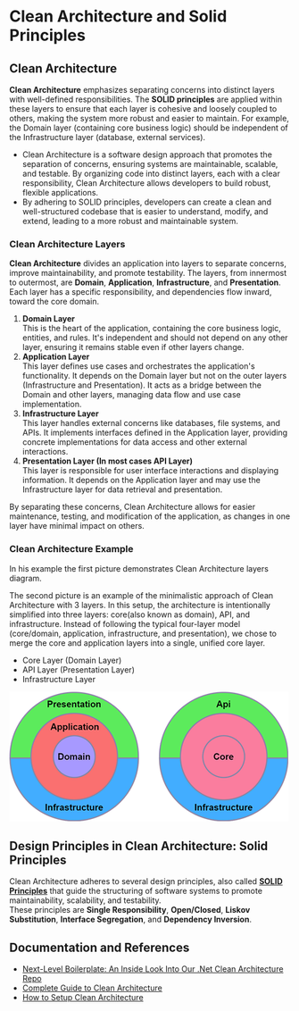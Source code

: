 # Clean Architecture and Solid Principles

## Clean Architecture
**Clean Architecture** emphasizes separating concerns into distinct layers with well-defined responsibilities. The **SOLID principles** are applied within these layers to ensure that each layer is cohesive and loosely coupled to others, making the system more robust and easier to maintain.
For example, the Domain layer (containing core business logic) should be independent of the Infrastructure layer (database, external services).
- Clean Architecture is a software design approach that promotes the separation of concerns, ensuring systems are maintainable, scalable, and testable. By organizing code into distinct layers, each with a clear responsibility, Clean Architecture allows developers to build robust, flexible applications.
- By adhering to SOLID principles, developers can create a clean and well-structured codebase that is easier to understand, modify, and extend, leading to a more robust and maintainable system.

### Clean Architecture Layers
**Clean Architecture** divides an application into layers to separate concerns, improve maintainability, and promote testability. The layers, from innermost to outermost, are **Domain**, **Application**, **Infrastructure**, and **Presentation**. Each layer has a specific responsibility, and dependencies flow inward, toward the core domain.
1. **Domain Layer**         
   This is the heart of the application, containing the core business logic, entities, and rules.
   It's independent and should not depend on any other layer, ensuring it remains stable even if other layers change.
2. **Application Layer**      
   This layer defines use cases and orchestrates the application's functionality.
   It depends on the Domain layer but not on the outer layers (Infrastructure and Presentation).
   It acts as a bridge between the Domain and other layers, managing data flow and use case implementation.
3. **Infrastructure Layer**     
   This layer handles external concerns like databases, file systems, and APIs.
   It implements interfaces defined in the Application layer, providing concrete implementations for data access and other external interactions.
4. **Presentation Layer (In most cases API Layer)**     
   This layer is responsible for user interface interactions and displaying information.
   It depends on the Application layer and may use the Infrastructure layer for data retrieval and presentation.
   
By separating these concerns, Clean Architecture allows for easier maintenance, testing, and modification of the application, as changes in one layer have minimal impact on others.

### Clean Architecture Example 
In his example the first picture demonstrates Clean Architecture layers diagram. 

The second picture is an example of the minimalistic approach of Clean Architecture with 3 layers.
In this setup, the architecture is intentionally simplified into three layers: core(also known as domain), API, and infrastructure. Instead of following the typical four-layer model (core/domain, application, infrastructure, and presentation), we chose to merge the core and application layers into a single, unified core layer.
- Core Layer (Domain Layer)
- API Layer (Presentation Layer)
- Infrastructure Layer

![Clean Architecture](../_assets/clean-architecture.png)

## Design Principles in Clean Architecture: Solid Principles
Clean Architecture adheres to several design principles, also called [**SOLID Principles**](./solid-principles.md) that guide the structuring of software systems to promote maintainability, scalability, and testability.  
These principles are **Single Responsibility**, **Open/Closed**, **Liskov Substitution**, **Interface Segregation**, and **Dependency Inversion**.

## Documentation and References
- [Next-Level Boilerplate: An Inside Look Into Our .Net Clean Architecture Repo](https://devblogs.microsoft.com/ise/next-level-clean-architecture-boilerplate/)
- [Complete Guide to Clean Architecture](https://www.geeksforgeeks.org/system-design/complete-guide-to-clean-architecture/)
- [How to Setup Clean Architecture](https://medium.com/@shivam.bhargava07/how-to-setup-clean-architecture-7eaac4d86a55)